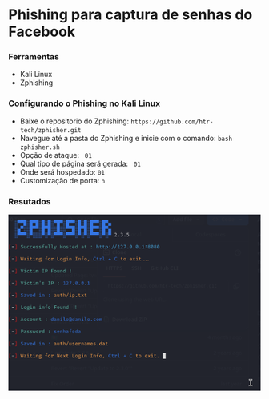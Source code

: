 # Phishing para captura de senhas do Facebook

### Ferramentas

- Kali Linux
- Zphishing

### Configurando o Phishing no Kali Linux

- Baixe o repositorio do Zphishing: ``` https://github.com/htr-tech/zphisher.git ```
- Navegue até a pasta do Zphishing e inicie com o comando: ``` bash zphisher.sh ```
- Opção de ataque: ``` 01```
- Qual tipo de página será gerada: ``` 01```
- Onde será hospedado: ```01 ```
- Customização de porta: ``` n ```

### Resutados

![Alt text](./Password.png "Optional title")


